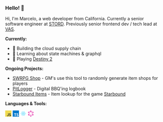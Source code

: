 ### Hello! 👋

Hi, I'm Marcelo, a web developer from California. Currently a senior software engineer at [STORD](https://stord.com). Previously senior frontend dev / tech lead at [VAS](https://web.vas.com/).

**Currently:**

* 💼  Building the cloud supply chain
* 🌱  Learning about state machines & graphql
* 👾  Playing [Destiny 2](https://destinytracker.com/destiny-2/profile/bungie/4611686018429828882/overview)

**Ongoing Projects:**

* [SWRPG Shop](https://swrpg-shop.com) - GM's use this tool to randomly generate item shops for players
* [PitLogger](https://pitlogger.vercel.app/) - Digital BBQ'ing logbook
* [Starbound Items](https://starbounditems.com/) - Item lookup for the game [Starbound](https://playstarbound.com/)

**Languages & Tools:**

<code><img height="20" src="https://raw.githubusercontent.com/github/explore/80688e429a7d4ef2fca1e82350fe8e3517d3494d/topics/javascript/javascript.png"></code>
<code><img height="20" src="https://raw.githubusercontent.com/github/explore/80688e429a7d4ef2fca1e82350fe8e3517d3494d/topics/typescript/typescript.png"></code>
<code><img height="20" src="https://raw.githubusercontent.com/github/explore/80688e429a7d4ef2fca1e82350fe8e3517d3494d/topics/react/react.png"></code>
<code><img height="20" src="https://raw.githubusercontent.com/github/explore/5c058a388828bb5fde0bcafd4bc867b5bb3f26f3/topics/graphql/graphql.png"></code>



<!--
**MarceloAlves/marceloalves** is a ✨ _special_ ✨ repository because its `README.md` (this file) appears on your GitHub profile.

Here are some ideas to get you started:

- 🔭 I’m currently working on ...
- 🌱 I’m currently learning ...
- 👯 I’m looking to collaborate on ...
- 🤔 I’m looking for help with ...
- 💬 Ask me about ...
- 📫 How to reach me: ...
- 😄 Pronouns: ...
- ⚡ Fun fact: ...
-->
